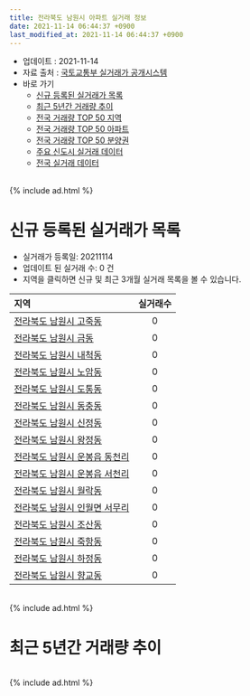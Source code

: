 ```yaml
---
title: 전라북도 남원시 아파트 실거래 정보
date: 2021-11-14 06:44:37 +0900
last_modified_at: 2021-11-14 06:44:37 +0900
---
```


* 업데이트 : 2021-11-14
* 자료 출처 : [국토교통부 실거래가 공개시스템](http://rt.molit.go.kr)
* 바로 가기
    * [신규 등록된 실거래가 목록](#신규-등록된-실거래가-목록)
    * [최근 5년간 거래량 추이](#최근-5년간-거래량-추이)
    * [전국 거래량 TOP 50 지역](https://inasie.github.io/apt-trade-info/최근-3개월-전국에서-가장-거래가-많이-발생한-지역)
    * [전국 거래량 TOP 50 아파트](https://inasie.github.io/apt-trade-info/최근-3개월-전국에서-가장-거래가-많이-발생한-아파트)
    * [전국 거래량 TOP 50 분양권](https://inasie.github.io/apt-trade-info/최근-3개월-전국에서-가장-거래가-많이-발생한-분양권)
    * [주요 신도시 실거래 데이터](https://inasie.github.io/apt-trade-info/주요-신도시)
    * [전국 실거래 데이터](https://inasie.github.io/apt-trade-info/전국)

<br>
{% include ad.html %}
<br>

# 신규 등록된 실거래가 목록
* 실거래가 등록일: 20211114
* 업데이트 된 실거래 수: 0 건
* 지역을 클릭하면 신규 및 최근 3개월 실거래 목록을 볼 수 있습니다.


|지역|실거래수|
|:---|:---:|
|[전라북도 남원시 고죽동](https://inasie.github.io/apt-trade-info/전라북도-남원시-고죽동)|0|
|[전라북도 남원시 금동](https://inasie.github.io/apt-trade-info/전라북도-남원시-금동)|0|
|[전라북도 남원시 내척동](https://inasie.github.io/apt-trade-info/전라북도-남원시-내척동)|0|
|[전라북도 남원시 노암동](https://inasie.github.io/apt-trade-info/전라북도-남원시-노암동)|0|
|[전라북도 남원시 도통동](https://inasie.github.io/apt-trade-info/전라북도-남원시-도통동)|0|
|[전라북도 남원시 동충동](https://inasie.github.io/apt-trade-info/전라북도-남원시-동충동)|0|
|[전라북도 남원시 신정동](https://inasie.github.io/apt-trade-info/전라북도-남원시-신정동)|0|
|[전라북도 남원시 왕정동](https://inasie.github.io/apt-trade-info/전라북도-남원시-왕정동)|0|
|[전라북도 남원시 운봉읍 동천리](https://inasie.github.io/apt-trade-info/전라북도-남원시-운봉읍-동천리)|0|
|[전라북도 남원시 운봉읍 서천리](https://inasie.github.io/apt-trade-info/전라북도-남원시-운봉읍-서천리)|0|
|[전라북도 남원시 월락동](https://inasie.github.io/apt-trade-info/전라북도-남원시-월락동)|0|
|[전라북도 남원시 인월면 서무리](https://inasie.github.io/apt-trade-info/전라북도-남원시-인월면-서무리)|0|
|[전라북도 남원시 조산동](https://inasie.github.io/apt-trade-info/전라북도-남원시-조산동)|0|
|[전라북도 남원시 죽항동](https://inasie.github.io/apt-trade-info/전라북도-남원시-죽항동)|0|
|[전라북도 남원시 하정동](https://inasie.github.io/apt-trade-info/전라북도-남원시-하정동)|0|
|[전라북도 남원시 향교동](https://inasie.github.io/apt-trade-info/전라북도-남원시-향교동)|0|


<br>
{% include ad.html %}
<br>

# 최근 5년간 거래량 추이


<div style="width:100%;">
    <canvas id="deal_progress" height="200"></canvas>
</div>

<script>
new Chart(document.getElementById("deal_progress"), {
    type: 'line',
    data: {
        labels: ['201611','201612','201701','201702','201703','201704','201705','201706','201707','201708','201709','201710','201711','201712','201801','201802','201803','201804','201805','201806','201807','201808','201809','201810','201811','201812','201901','201902','201903','201904','201905','201906','201907','201908','201909','201910','201911','201912','202001','202002','202003','202004','202005','202006','202007','202008','202009','202010','202011','202012','202101','202102','202103','202104','202105','202106','202107','202108','202109','202110','202111'],
        datasets: [{
            label: '매매',
            pointRadius: 1,
            data: [46, 31, 32, 58, 39, 51, 46, 39, 35, 44, 37, 35, 46, 37, 33, 30, 51, 28, 22, 28, 30, 26, 43, 42, 40, 34, 20, 41, 42, 34, 44, 33, 35, 28, 28, 45, 41, 46, 34, 44, 45, 46, 45, 48, 68, 57, 46, 59, 54, 52, 56, 57, 52, 70, 84, 65, 42, 34, 46, 49, 7],
            borderColor: "rgba(255, 201, 14, 1)",
            backgroundColor: "rgba(255, 201, 14, 0.5)",
            fill: false,
            lineTension: 0
        },{
            label: '전월세',
            pointRadius: 1,
            data: [100, 106, 86, 102, 158, 95, 65, 65, 78, 64, 61, 54, 82, 64, 85, 76, 126, 129, 105, 69, 61, 48, 46, 67, 101, 89, 79, 80, 170, 105, 53, 52, 84, 58, 56, 71, 128, 122, 85, 93, 169, 176, 127, 81, 80, 55, 62, 240, 124, 113, 64, 80, 162, 234, 123, 96, 66, 58, 47, 212, 79],
            borderColor: "rgba(0, 141, 185, 1)",
            backgroundColor: "rgba(0, 141, 185, 0.5)",
            fill: false,
            lineTension: 0
        }
        ]
    },
    options: {
        responsive: true,
        title: {
            display: false
        },
        tooltips: {
            mode: 'index',
            intersect: false
        },
        hover: {
            mode: 'nearest',
            intersect: true
        },
        scales: {
            xAxes: [{
                display: true,
                scaleLabel: {
                    display: true,
                    labelString: '년/월'
                }
            }],
            yAxes: [{
                display: true,
                ticks: {
                    suggestedMin: 0,
                },
                scaleLabel: {
                    display: true,
                    labelString: '실거래 수'
                }
            }]
        }
    }
});

</script>


<br>
{% include ad.html %}
<br>

